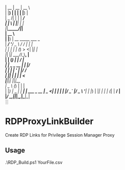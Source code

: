 |  __ \|  __ \|  __ \            
 | |__) | |  | | |__) |           
 |  _  /| |  | |  ___/            
 | | \ \| |__| | |                
 |_|__\_\_____/|_|                
 |  __ \                          
 | |__) | __ _____  ___   _       
 |  ___/ '__/ _ \ \/ / | | |      
 | |   | | | (_) >  <| |_| |      
 |_|   |_|  \___/_/\_\\__, |      
 | |    (_)     | |    __/ |      
 | |     _ _ __ | | __|___/       
 | |    | | '_ \| |/ /            
 | |____| | | | |   <             
 |______|_|_| |_|_|\_\_           
 |  _ \      (_) |   | |          
 | |_) |_   _ _| | __| | ___ _ __ 
 |  _ <| | | | | |/ _` |/ _ \ '__|
 | |_) | |_| | | | (_| |  __/ |   
 |____/ \__,_|_|_|\__,_|\___|_|   
                                                  ░      
 
# RDPProxyLinkBuilder
Create RDP Links for Privilege Session Manager Proxy

## Usage
.\RDP_Build.ps1 YourFile.csv
